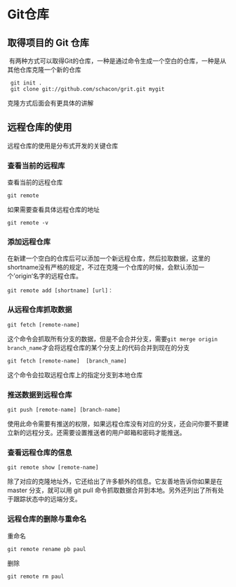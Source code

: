 # Git仓库

## 取得项目的 Git 仓库
 有两种方式可以取得Git的仓库，一种是通过命令生成一个空白的仓库，一种是从其他仓库克隆一个新的仓库
```
 git init .
 git clone git://github.com/schacon/grit.git mygit
```
克隆方式后面会有更具体的讲解


##  远程仓库的使用
远程仓库的使用是分布式开发的关键仓库

### 查看当前的远程库
查看当前的远程仓库
```
git remote
```
如果需要查看具体远程仓库的地址
```
git remote -v
```
### 添加远程仓库
在新建一个空白的仓库后可以添加一个新远程仓库，然后拉取数据，这里的shortname没有严格的规定，不过在克隆一个仓库的时候，会默认添加一个’origin‘名字的远程仓库。
```
git remote add [shortname] [url]：
```
### 从远程仓库抓取数据
```
git fetch [remote-name]
```
这个命令会抓取所有分支的数据，但是不会合并分支，需要```git merge origin branch_name```才会将远程仓库的某个分支上的代码合并到现在的分支
```
git fetch [remote-name]  [branch_name]
```
这个命令会拉取远程仓库上的指定分支到本地仓库
### 推送数据到远程仓库
```
git push [remote-name] [branch-name]
```
使用此命令需要有推送的权限，如果远程仓库没有对应的分支，还会问你要不要建立新的远程分支。还需要设置推送者的用户邮箱和密码才能推送。

### 查看远程仓库的信息
```
git remote show [remote-name]
```
除了对应的克隆地址外，它还给出了许多额外的信息。它友善地告诉你如果是在 master 分支，就可以用 git pull 命令抓取数据合并到本地。另外还列出了所有处于跟踪状态中的远端分支。


### 远程仓库的删除与重命名
重命名
```
git remote rename pb paul
```
删除
```
git remote rm paul
```


